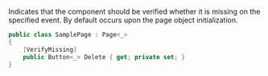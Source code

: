 Indicates that the component should be verified whether it is missing on the specified event. By default occurs upon the page object initialization.

```cs
public class SamplePage : Page<_>
{
    [VerifyMissing]
    public Button<_> Delete { get; private set; }
}
```
